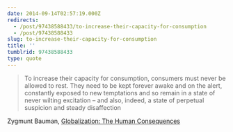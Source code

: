 ```yaml
---
date: 2014-09-14T02:57:19.000Z
redirects:
  - /post/97438588433/to-increase-their-capacity-for-consumption
  - /post/97438588433
slug: to-increase-their-capacity-for-consumption
title: ''
tumblrid: 97438588433
type: quote
---
```

> To increase their capacity for consumption, consumers must never be allowed to rest. They need to be kept forever awake and on the alert, constantly exposed to new temptations and so remain in a state of never wilting excitation – and also, indeed, a state of perpetual suspicion and steady disaffection

Zygmunt Bauman, <a href="http://smile.amazon.com/Globalization-Human-Consequences-Themes-Century-ebook/dp/B00E6OVZEQ">Globalization: The Human Consequences</a>

